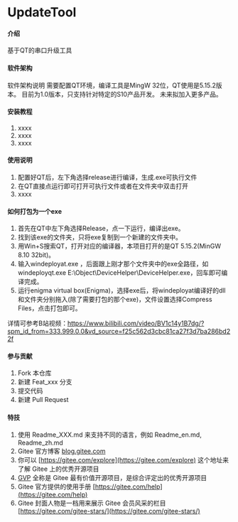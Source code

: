 # UpdateTool

#### 介绍
基于QT的串口升级工具

#### 软件架构
软件架构说明
需要配置QT环境，编译工具是MingW 32位，QT使用是5.15.2版本。
目前为1.0版本，只支持针对特定的S10产品开发。
未来拟加入更多产品。


#### 安装教程

1.  xxxx
2.  xxxx
3.  xxxx

#### 使用说明

1.  配置好QT后，左下角选择release进行编译，生成.exe可执行文件
2.  在QT直接点运行即可打开可执行文件或者在文件夹中双击打开
3.  xxxx

#### 如何打包为一个exe

1.	首先在QT中左下角选择Release，点一下运行，编译出exe。
2.	找到该exe的文件夹，只将exe复制到一个新建的文件夹中。
3.	用Win+S搜索QT，打开对应的编译器，本项目打开的是QT 5.15.2(MinGW 8.10 32bit)。
4.	输入windeployat.exe ，后面跟上刚才那个文件夹中的exe全路径，如windeployqt.exe E:\Object\DeviceHelper\DeviceHelper.exe，回车即可编译完成。
5.	运行enigma virtual box(Enigma)，选择exe后，将windeployat编译好的dll和文件夹分别拖入(除了需要打包的那个exe)，文件设置选择Compress Files，点击打包即可。

详情可参考B站视频：https://www.bilibili.com/video/BV1c14y1B7dg/?spm_id_from=333.999.0.0&vd_source=f25c562d3cbc81ca27f3d7ba286bd22f

#### 参与贡献

1.  Fork 本仓库
2.  新建 Feat_xxx 分支
3.  提交代码
4.  新建 Pull Request


#### 特技

1.  使用 Readme\_XXX.md 来支持不同的语言，例如 Readme\_en.md, Readme\_zh.md
2.  Gitee 官方博客 [blog.gitee.com](https://blog.gitee.com)
3.  你可以 [https://gitee.com/explore](https://gitee.com/explore) 这个地址来了解 Gitee 上的优秀开源项目
4.  [GVP](https://gitee.com/gvp) 全称是 Gitee 最有价值开源项目，是综合评定出的优秀开源项目
5.  Gitee 官方提供的使用手册 [https://gitee.com/help](https://gitee.com/help)
6.  Gitee 封面人物是一档用来展示 Gitee 会员风采的栏目 [https://gitee.com/gitee-stars/](https://gitee.com/gitee-stars/)
